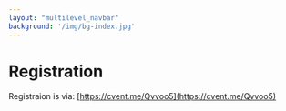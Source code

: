 ```yaml
---
layout: "multilevel_navbar"
background: '/img/bg-index.jpg'
---
```



# **Registration**
Registraion is via: [https://cvent.me/Qvvoo5](https://cvent.me/Qvvoo5)
